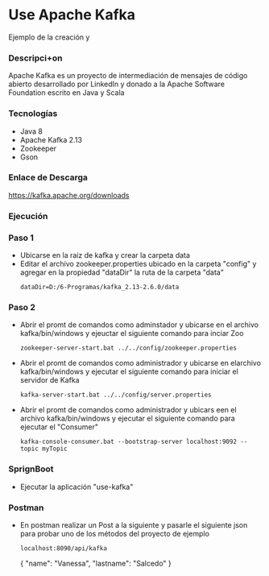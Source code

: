 # Use Apache Kafka
Ejemplo de la creación y

### Descripci+on
Apache Kafka es un proyecto de intermediación de mensajes de código abierto desarrollado por LinkedIn y donado a la Apache Software Foundation escrito en Java y Scala

### Tecnologías
- Java 8
- Apache Kafka 2.13
- Zookeeper
- Gson

### Enlace de Descarga
https://kafka.apache.org/downloads

### Ejecución
### Paso 1
- Ubicarse en la raiz de kafka y crear la carpeta data
- Editar el archivo zookeeper.properties ubicado en la carpeta "config" y agregar en la propiedad "dataDir" la ruta de la carpeta "data"
    ```
    dataDir=D:/6-Programas/kafka_2.13-2.6.0/data
    ```
### Paso 2
- Abrir el promt de comandos como adminstador y ubicarse en el archivo kafka/bin/windows y ejeuctar el siguiente comando para inciar Zoo
    ```
    zookeeper-server-start.bat ../../config/zookeeper.properties
    ```
- Abrir el promt de comandos como administrador y ubicarse en elarchivo kafka/bin/windows y ejecutar el siguiente comando para iniciar el servidor de Kafka
    ```
    kafka-server-start.bat ../../config/server.properties
    ```
- Abrir el promt de comandos como administrador y ubicars een el archivo kafka/bin/windows y ejecutar el siguiente comando para ejecutar el "Consumer"
    ```
    kafka-console-consumer.bat --bootstrap-server localhost:9092 --topic myTopic
    ```
### SprignBoot
- Ejecutar la aplicación "use-kafka"

### Postman
- En postman realizar un Post a la siguiente  y pasarle el siguiente json para probar uno de los métodos del proyecto de ejemplo
    ```
    localhost:8090/api/kafka
    ```
    {
        "name": "Vanessa",
        "lastname": "Salcedo"
    }